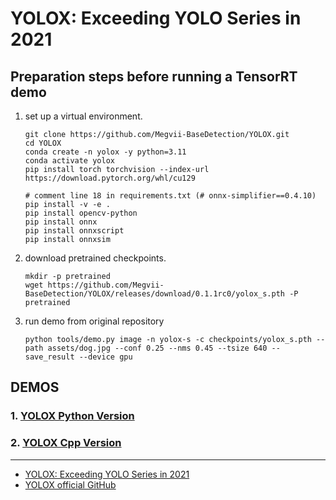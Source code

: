 # YOLOX: Exceeding YOLO Series in 2021

## Preparation steps before running a TensorRT demo

1. set up a virtual environment.
    ```
    git clone https://github.com/Megvii-BaseDetection/YOLOX.git
    cd YOLOX
    conda create -n yolox -y python=3.11
    conda activate yolox
    pip install torch torchvision --index-url https://download.pytorch.org/whl/cu129

    # comment line 18 in requirements.txt (# onnx-simplifier==0.4.10)
    pip install -v -e .
    pip install opencv-python
    pip install onnx
    pip install onnxscript
    pip install onnxsim
    ```

2. download pretrained checkpoints.
    ```
    mkdir -p pretrained
    wget https://github.com/Megvii-BaseDetection/YOLOX/releases/download/0.1.1rc0/yolox_s.pth -P pretrained
    ```

3. run demo from original repository
    ```
    python tools/demo.py image -n yolox-s -c checkpoints/yolox_s.pth --path assets/dog.jpg --conf 0.25 --nms 0.45 --tsize 640 --save_result --device gpu
    ```

## DEMOS   
### 1. [YOLOX Python Version](python/README.md)    
### 2. [YOLOX Cpp Version](cpp/README.md)   

----
- [YOLOX: Exceeding YOLO Series in 2021](https://arxiv.org/pdf/2107.08430)
- [YOLOX official GitHub](https://github.com/Megvii-BaseDetection/YOLOX)
